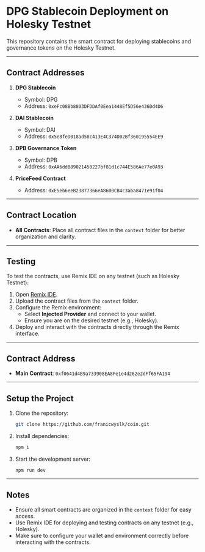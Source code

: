 # DPG Stablecoin Deployment on Holesky Testnet

This repository contains the smart contract for deploying stablecoins and governance tokens on the Holesky Testnet.

---

## Contract Addresses

1. **DPG Stablecoin**
   - Symbol: DPG
   - Address: `0xeFc08Bb8803DFDDAf0Eea1448Ef5D56e436Dd4D6`

2. **DAI Stablecoin**
   - Symbol: DAI
   - Address: `0x5e8feD018ad58c413E4C374D02Bf360195554EE9`

3. **DPB Governance Token**
   - Symbol: DPB
   - Address: `0xAA6ddB89021450227bf81d1c744E586Ae77e0A93`

4. **PriceFeed Contract**
   - Address: `0xE5eb6eeB23877366eA8600CB4c3aba8471e91f04`

---

## Contract Location

- **All Contracts**: Place all contract files in the `context` folder for better organization and clarity.

---

## Testing

To test the contracts, use Remix IDE on any testnet (such as Holesky Testnet):

1. Open [Remix IDE](https://remix.ethereum.org/).
2. Upload the contract files from the `context` folder.
3. Configure the Remix environment:
   - Select **Injected Provider** and connect to your wallet.
   - Ensure you are on the desired testnet (e.g., Holesky).
4. Deploy and interact with the contracts directly through the Remix interface.

---

## Contract Address

- **Main Contract**: `0xf0641d4B9a733908EA8Fe1e4d262e2dFf65FA194`

---

## Setup the Project

1. Clone the repository:
   ```bash
   git clone https://github.com/franicwyslk/coin.git
   ```

2. Install dependencies:
   ```bash
   npm i
   ```
3. Start the development server:
   ```bash
   npm run dev
   ```

---

## Notes

- Ensure all smart contracts are organized in the `context` folder for easy access.
- Use Remix IDE for deploying and testing contracts on any testnet (e.g., Holesky).
- Make sure to configure your wallet and environment correctly before interacting with the contracts.
